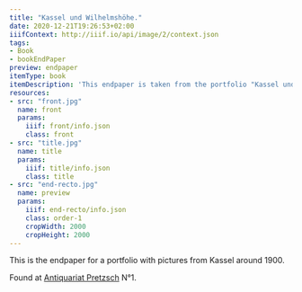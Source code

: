 ```yaml
---
title: "Kassel und Wilhelmshöhe."
date: 2020-12-21T19:26:53+02:00
iiifContext: http://iiif.io/api/image/2/context.json
tags:
- Book
- bookEndPaper
preview: endpaper
itemType: book
itemDescription: 'This endpaper is taken from the portfolio "Kassel und Wilhelmshöhe.", published between 1890 and 1910 by Max Siering, Cassel. <a class="worldcat" href="http://www.worldcat.org/oclc/10159187">&nbsp;</a>'
resources:
- src: "front.jpg"
  name: front
  params:
    iiif: front/info.json
    class: front
- src: "title.jpg"
  name: title
  params:
    iiif: title/info.json
    class: title
- src: "end-recto.jpg"
  name: preview
  params:
    iiif: end-recto/info.json
    class: order-1
    cropWidth: 2000
    cropHeight: 2000
---
```

This is the endpaper for a portfolio with pictures from Kassel around 1900.

<!--more-->
Found at [Antiquariat Pretzsch](https://antiquariat-pretzsch.de/) N°1.
